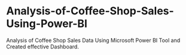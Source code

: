 # Analysis-of-Coffee-Shop-Sales-Using-Power-BI
Analysis of Coffee Shop Sales Data Using Microsoft Power BI Tool and Created effective Dashboard.

